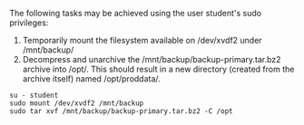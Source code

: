 The following tasks may be achieved using the user ​student​'s sudo privileges:

1. Temporarily mount the filesystem available on /dev/xvdf2​ under ​/mnt/backup/​
2. Decompress and unarchive the /mnt/backup/backup-primary.tar.bz2​ archive into ​/opt/​. This should result in a new directory (created from the archive itself) named ​/opt/proddata/​.

```
su - student
sudo mount /dev/xvdf2 /mnt/backup
sudo tar xvf /mnt/backup/backup-primary.tar.bz2​ -C /opt​
```
    
    